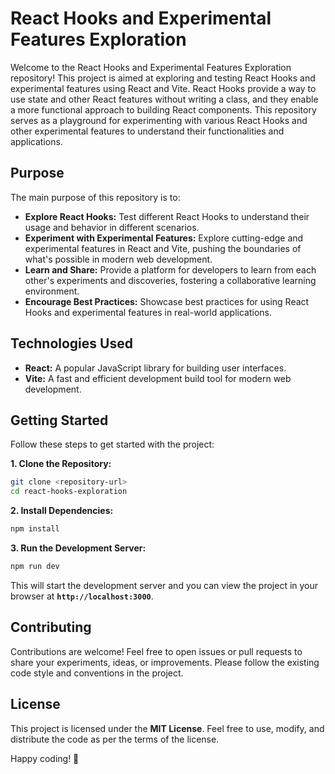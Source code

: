 # React Hooks and Experimental Features Exploration

Welcome to the React Hooks and Experimental Features Exploration repository!
This project is aimed at exploring and testing React Hooks and experimental features using React and Vite.
React Hooks provide a way to use state and other React features without writing a class, and they enable a more functional approach to building React components.
This repository serves as a playground for experimenting with various React Hooks and other experimental features to understand their functionalities and applications.

## Purpose

The main purpose of this repository is to:

-   **Explore React Hooks:** Test different React Hooks to understand their usage and behavior in different scenarios.
-   **Experiment with Experimental Features:** Explore cutting-edge and experimental features in React and Vite, pushing the boundaries of what's possible in modern web development.
-   **Learn and Share:** Provide a platform for developers to learn from each other's experiments and discoveries, fostering a collaborative learning environment.
-   **Encourage Best Practices:** Showcase best practices for using React Hooks and experimental features in real-world applications.

## Technologies Used

-   **React:** A popular JavaScript library for building user interfaces.
-   **Vite:** A fast and efficient development build tool for modern web development.

## Getting Started

Follow these steps to get started with the project:

**1. Clone the Repository:**

```bash
git clone <repository-url>
cd react-hooks-exploration
```

**2. Install Dependencies:**

```bash
npm install
```

**3. Run the Development Server:**

```bash
npm run dev
```

This will start the development server and you can view the project in your browser at **`http://localhost:3000`**.

## Contributing

Contributions are welcome! Feel free to open issues or pull requests to share your experiments, ideas, or improvements.
Please follow the existing code style and conventions in the project.

## License

This project is licensed under the **MIT License**. Feel free to use, modify, and distribute the code as per the terms of the license.

Happy coding! 🚀
